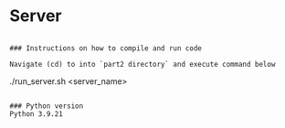 # Server 

```

### Instructions on how to compile and run code

Navigate (cd) to into `part2 directory` and execute command below 
```
./run_server.sh <server_name> <port>
```

### Python version
Python 3.9.21
